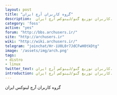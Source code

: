 ```yaml
---
layout: post
title: "گروه کاربران آرچ ایران"
description:  کاربران توزیع گنو/لینوکس آرچ ایران.
category: 'foss'
active: "yes"
forum: "http://bbs.archusers.ir/"
site: "http://archusers.ir"
wiki: "http://wiki.archusers.ir/"
telegram: "joinchat/Hr-iU0L0r7JdCFwH0tkDtg"
image: '/assets/img/arch.png'
tags:
- distro
- linux
twitter_text: کاربران توزیع گنو/لینوکس آرچ ایران.
introduction: کاربران توزیع گنو/لینوکس آرچ ایران.
---
```




گروه کاربران آرچ لینوکس ایران